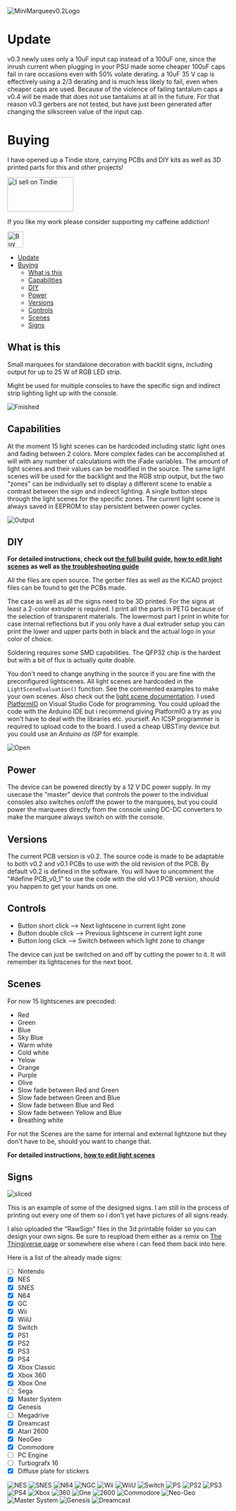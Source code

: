 ![MiniMarqueev0.2Logo](/images/Logo.png)

# Update

v0.3 newly uses only a 10uF input cap instead of a 100uF one, since the inrush current when plugging in your PSU made some cheaper 100uF caps fail in rare occasions even with 50% volate derating. a 10uF 35 V cap is effectively using a 2/3 derating and is much less likely to fail, even when cheaper caps are used. Because of the violence of failing tantalum caps a v0.4 will be made that does not use tantalums at all in the future. For that reason v0.3 gerbers are not tested, but have just been generated after changing the silkscreen value of the input cap.

# Buying

I have opened up a Tindie store, carrying PCBs and DIY kits as well as 3D printed parts for this and other projects!

<a href="https://www.tindie.com/stores/binary-6/?ref=offsite_badges&utm_source=sellers_Chrismettal&utm_medium=badges&utm_campaign=badge_medium"><img src="https://d2ss6ovg47m0r5.cloudfront.net/badges/tindie-mediums.png" alt="I sell on Tindie" width="150" height="78"></a>


If you like my work please consider supporting my caffeine addiction!

<a href='https://ko-fi.com/U7U6G0X3' target='_blank'><img height='36' style='border:0px;height:36px;' src='https://az743702.vo.msecnd.net/cdn/kofi4.png?v=0' border='0' alt='Buy Me a Coffee at ko-fi.com' /></a>


- [Update](#update)
- [Buying](#buying)
  - [What is this](#what-is-this)
  - [Capabilities](#capabilities)
  - [DIY](#diy)
  - [Power](#power)
  - [Versions](#versions)
  - [Controls](#controls)
  - [Scenes](#scenes)
  - [Signs](#signs)

## What is this

Small marquees for standalone decoration with backlit signs, including output for up to 25 W of RGB LED strip.

Might be used for multiple consoles to have the specific sign and indirect strip lighting light up with the console.

![Finished](/images/Finished.gif)

## Capabilities

At the moment 15 light scenes can be hardcoded including static light ones and fading between 2 colors. More complex fades can be accomplished at will with any number of calculations with the iFade variables. The amount of light scenes and their values can be modified in the source. The same light scenes will be used for the backlight and the RGB strip output, but the two "zones" can be individually set to display a different scene to enable a contrast between the sign and indirect lighting. A single button steps through the light scenes for the specific zones. The current light scene is always saved in EEPROM to stay persistent between power cycles.

![Output](/images/Output.jpg)


## DIY

**For detailed instructions, check out [the full build guide](/doc/Build_Guide.md), [how to edit light scenes](/doc/Edit_Light_Scenes.md) as well as [the troubleshooting guide](doc/Troubleshooting.md)**

All the files are open source. The gerber files as well as the KiCAD project files can be found to get the PCBs made.

The case as well as all the signs need to be 3D printed. For the signs at least a 2-color extruder is required. I print all the parts in PETG because of the selection of transparent materials. The lowermost part I print in white for case internal reflections but if you only have a dual extruder setup you can print the lower and upper parts both in black and the actual logo in your color of choice.

Soldering requires some SMD capabilities. The QFP32 chip is the hardest but with a bit of flux is actually quite doable.

You don't need to change anything in the source if you are fine with the preconfigured lightscenes.
All light scenes are hardcoded in the `LightSceneEvaluation()` function. See the commented examples to make your own scenes. Also check out the [light scene documentation](/doc/Edit_Light_Scenes.md).
I used [PlatformIO](https://platformio.org/) on Visual Studio Code for programming. You could upload the code with the Arduino IDE but i recommend giving PlatformIO a try as you won't have to deal with the libraries etc. yourself.
An ICSP programmer is required to upload code to the board. I used a cheap UBSTiny device but you could use an *Arduino as ISP* for example.

![Open](/images/Open.jpg)


## Power

The device can be powered directly by a 12 V DC power supply. In my usecase the "master" device that controls the power to the individual consoles also switches on/off the power to the marquees, but you could power the marquees directly from the console using DC-DC converters to make the marquee always switch on with the console. 


## Versions

The current PCB version is v0.2.
The source code is made to be adaptable to both v0.2 and v0.1 PCBs to use with the old revision of the PCB. By default v0.2 is defined in the software. You will have to uncomment the "#define PCB_v0_1" to use the code with the old v0.1 PCB version, should you happen to get your hands on one.


## Controls

- Button short click    --> Next lightscene in current light zone
- Button double click   --> Previous lightscene in current light zone
- Button long click     --> Switch between which light zone to change

The device can just be switched on and off by cutting the power to it. It will remember its lightscenes for the next boot.


## Scenes

For now 15 lightscenes are precoded:

- Red
- Green
- Blue
- Sky Blue
- Warm white
- Cold white
- Yelow
- Orange
- Purple
- Olive
- Slow fade between Red and Green
- Slow fade between Green and Blue
- Slow fade between Blue and Red
- Slow fade between Yellow and Blue
- Breathing white

For not the Scenes are the same for internal and external lightzone but they don't have to be, should you want to change that.

**For detailed instructions, [how to edit light scenes](/doc/Edit_Light_Scenes.md)**


## Signs

![sliced](/images/sliced.png)

This is an example of some of the designed signs. I am still in the process of printing out every one of them so i don't yet have pictures of all signs ready.

I also uploaded the "RawSign" files in the 3d printable folder so you can design your own signs. Be sure to reupload them either as a remix on [The Thingiverse page](https://www.thingiverse.com/thing:3683055) or somewhere else where i can feed them back into here.

Here is a list of the already made signs:

- [ ]  Nintendo
- [x]  NES
- [x]  SNES
- [x]  N64
- [x]  GC
- [x]  Wii
- [x]  WiiU
- [x]  Switch
- [x]  PS1
- [x]  PS2
- [x]  PS3
- [x]  PS4
- [x]  Xbox Classic
- [x]  Xbox 360
- [x]  Xbox One
- [ ]  Sega
- [x]  Master System
- [x]  Genesis
- [ ]  Megadrive
- [x]  Dreamcast
- [x]  Atari 2600
- [x]  NeoGeo
- [x]  Commodore
- [ ]  PC Engine
- [ ]  Turbografx 16
- [x]  Diffuse plate for stickers

![NES](/images/signs/NES.jpg)
![SNES](/images/signs/SNES.jpg)
![N64](/images/signs/N64.jpg)
![NGC](/images/signs/NGC.jpg)
![Wii](/images/signs/Wii.jpg)
![WiiU](/images/signs/WiiU.jpg)
![Switch](/images/signs/Switch.jpg)
![PS](/images/signs/PS.jpg)
![PS2](/images/signs/PS2.jpg)
![PS3](/images/signs/PS3.jpg)
![PS4](/images/signs/PS4.jpg)
![Xbox](/images/signs/Xbox.jpg)
![360](/images/signs/Xbox360.jpg)
![One](/images/signs/XboxOne.jpg)
![2600](/images/signs/Atari2600.jpg)
![Commodore](/images/signs/Commodore.jpg)
![Neo-Geo](/images/signs/Neo-Geo.jpg)
![Master System](/images/signs/SegaMasterSystem.jpg)
![Genesis](/images/signs/Genesis.jpg)
![Dreamcast](/images/signs/Dreamcast.jpg)

